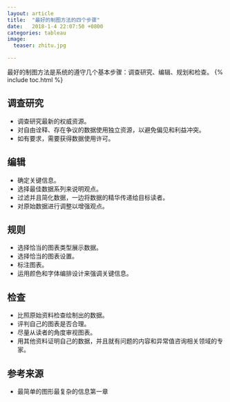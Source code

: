 ```yaml
---
layout: article
title:  "最好的制图方法的四个步骤"
date:   2018-1-4 22:07:50 +0800
categories: tableau
image:
  teaser: zhitu.jpg

---
```

最好的制图方法是系统的遵守几个基本步骤：调查研究、编辑、规划和检查。
{% include toc.html %}

## 调查研究
* 调查研究最新的权威资源。
* 对自由诠释、存在争议的数据使用独立资源，以避免偏见和利益冲突。
* 如有要求，需要获得数据使用许可。

## 编辑
* 确定关键信息。
* 选择最佳数据系列来说明观点。
* 过滤并且简化数据，一边将数据的精华传递给目标读者。
* 对原始数据进行调整以增强观点。

## 规则
* 选择恰当的图表类型展示数据。
* 选择恰当的图表设置。
* 标注图表。
* 运用颜色和字体编排设计来强调关键信息。

## 检查
* 比照原始资料检查绘制出的数据。
* 评判自己的图表是否合理。
* 尽量从读者的角度审视图表。
* 用其他资料证明自己的数据，并且就有问题的内容和异常值咨询相关领域的专家。


## 参考来源
* 最简单的图形最复杂的信息第一章
